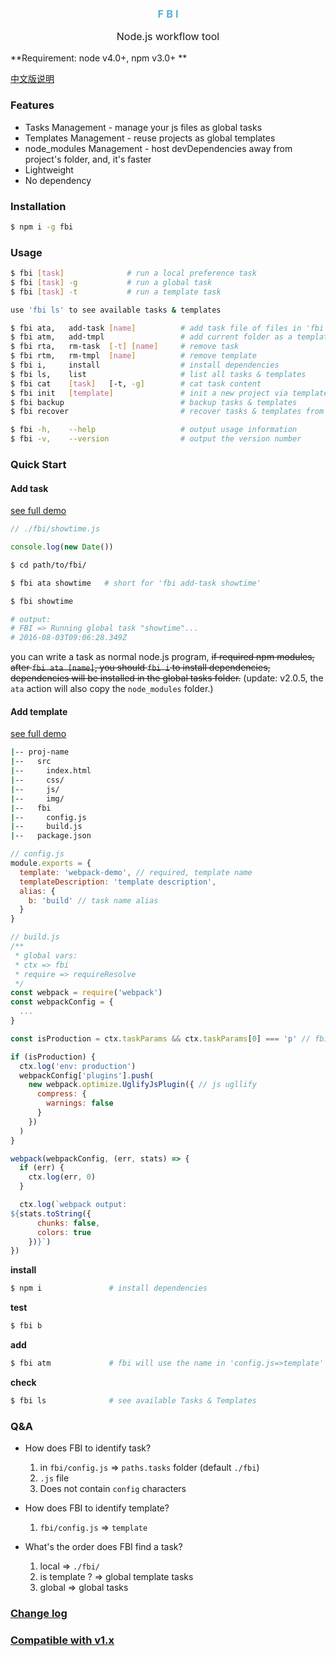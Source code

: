<div align="center">
  <h3 style="color:#48abd6;font-weight:600;">F B I</h3>
  <p style="font-size:16px;">Node.js workflow tool</p>
</div>
**Requirement: node v4.0+, npm v3.0+ **

[中文版说明](./README_zh-cn.md)

### Features

* Tasks Management -  manage your js files as global tasks
* Templates Management - reuse projects as global templates
* node_modules Management - host devDependencies away from project's folder, and, it's faster
* Lightweight
* No dependency

### Installation

```bash
$ npm i -g fbi
```


### Usage

```bash
$ fbi [task]              # run a local preference task
$ fbi [task] -g           # run a global task
$ fbi [task] -t           # run a template task

use 'fbi ls' to see available tasks & templates
```

```bash
$ fbi ata,   add-task [name]          # add task file of files in 'fbi' folder
$ fbi atm,   add-tmpl                 # add current folder as a template
$ fbi rta,   rm-task  [-t] [name]     # remove task
$ fbi rtm,   rm-tmpl  [name]          # remove template
$ fbi i,     install                  # install dependencies
$ fbi ls,    list                     # list all tasks & templates
$ fbi cat    [task]   [-t, -g]        # cat task content
$ fbi init   [template]               # init a new project via template
$ fbi backup                          # backup tasks & templates
$ fbi recover                         # recover tasks & templates from current folder

$ fbi -h,    --help                   # output usage information
$ fbi -v,    --version                # output the version number
```

### Quick Start

#### Add task

[see full demo](https://github.com/neikvon/fbi-tasks-demo)


```js
// ./fbi/showtime.js

console.log(new Date())
```
```bash
$ cd path/to/fbi/

$ fbi ata showtime   # short for 'fbi add-task showtime'
```
```bash
$ fbi showtime

# output:
# FBI => Running global task "showtime"...
# 2016-08-03T09:06:28.349Z
```
you can write a task as normal node.js program, ~~if required npm modules, after `fbi ata [name]`, you should `fbi i` to install dependencies, dependencies will be installed in the global tasks folder.~~ (update: v2.0.5, the `ata` action will also copy the `node_modules` folder.)

#### Add template

[see full demo](https://github.com/neikvon/fbi-template-webpack-demo)

```bash
|-- proj-name
|--   src
|--     index.html
|--     css/
|--     js/
|--     img/
|--   fbi
|--     config.js
|--     build.js
|--   package.json

```
```js
// config.js
module.exports = {
  template: 'webpack-demo', // required, template name
  templateDescription: 'template description',
  alias: {
    b: 'build' // task name alias
  }
}
```
```js
// build.js
/**
 * global vars:
 * ctx => fbi
 * require => requireResolve
 */
const webpack = require('webpack')
const webpackConfig = {
  ...
}

const isProduction = ctx.taskParams && ctx.taskParams[0] === 'p' // fbi build -p

if (isProduction) {
  ctx.log('env: production')
  webpackConfig['plugins'].push(
    new webpack.optimize.UglifyJsPlugin({ // js ugllify
      compress: {
        warnings: false
      }
    })
  )
}

webpack(webpackConfig, (err, stats) => {
  if (err) {
    ctx.log(err, 0)
  }

  ctx.log(`webpack output:
${stats.toString({
      chunks: false,
      colors: true
    })}`)
})
```

**install**
```bash
$ npm i               # install dependencies
```

**test**
```bash
$ fbi b
```

**add**
```bash
$ fbi atm             # fbi will use the name in 'config.js=>template' as template name
```

**check**
```bash
$ fbi ls              # see available Tasks & Templates
```

### Q&A
* How does FBI to identify task?
  1. in `fbi/config.js` => `paths.tasks` folder (default `./fbi`)
  1. `.js` file
  1. Does not contain `config` characters

* How does FBI to identify template?
  1. `fbi/config.js` => `template`

* What's the order does FBI find a task?
  1. local => `./fbi/`
  1. is template ? => global template tasks
  1. global => global tasks

### [Change log](https://github.com/neikvon/fbi/blob/master/CHANGELOG.md)

### [Compatible with v1.x](https://github.com/neikvon/fbi-template-backward-compatibility)

